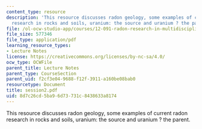 ```yaml
---
content_type: resource
description: 'This resource discusses radon geology, some examples of current radon
  research in rocks and soils, uranium: the source and uranium ? the parent.'
file: /ol-ocw-studio-app/courses/12-091-radon-research-in-multidisciplines-a-review-january-iap-2007/8d7c26cd5ba96d73731c8438633a8174_session2.pdf
file_size: 577346
file_type: application/pdf
learning_resource_types:
- Lecture Notes
license: https://creativecommons.org/licenses/by-nc-sa/4.0/
ocw_type: OCWFile
parent_title: Lecture Notes
parent_type: CourseSection
parent_uid: f2cf3e04-9688-f12f-3911-a160be08bab0
resourcetype: Document
title: session2.pdf
uid: 8d7c26cd-5ba9-6d73-731c-8438633a8174
---
```

This resource discusses radon geology, some examples of current radon research in rocks and soils, uranium: the source and uranium ? the parent.